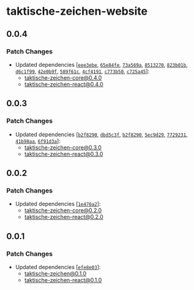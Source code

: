 # taktische-zeichen-website

## 0.0.4

### Patch Changes

- Updated dependencies [[`eee3ebe`](https://github.com/phjardas/taktische-zeichen/commit/eee3ebe3c565ef71fd13600a66357a9dbd892b79), [`65e84fe`](https://github.com/phjardas/taktische-zeichen/commit/65e84fe96943b59f78ba930e5f8efa94c3a3e028), [`73a569a`](https://github.com/phjardas/taktische-zeichen/commit/73a569aecdb0266d93a188fd087be731ea2ec852), [`8513270`](https://github.com/phjardas/taktische-zeichen/commit/851327069a07995a09661e2c75125476e1bf46e4), [`823b01b`](https://github.com/phjardas/taktische-zeichen/commit/823b01b7892292a3ef66fdc20831c39a35555fdc), [`d6c1f99`](https://github.com/phjardas/taktische-zeichen/commit/d6c1f995ac05502b1611c3de35c2f72639bcc303), [`42e0b9f`](https://github.com/phjardas/taktische-zeichen/commit/42e0b9f0132d1cf029268d9796f445a8d5c370fc), [`589f61c`](https://github.com/phjardas/taktische-zeichen/commit/589f61c8f9d11652035f6f15da738a141a87e663), [`4cf4191`](https://github.com/phjardas/taktische-zeichen/commit/4cf41917223937750e200de1e528dd6bc916008d), [`c773b50`](https://github.com/phjardas/taktische-zeichen/commit/c773b50789c69d2bab96ffd03dbc4f7bed3d441e), [`c725a45`](https://github.com/phjardas/taktische-zeichen/commit/c725a4507517a224dd4486e83b13a171b1c48d44)]:
  - taktische-zeichen-core@0.4.0
  - taktische-zeichen-react@0.4.0

## 0.0.3

### Patch Changes

- Updated dependencies [[`b2f8290`](https://github.com/phjardas/taktische-zeichen/commit/b2f829011c803d5a3cebfa6e9bd776b0df24c2e6), [`dbd5c3f`](https://github.com/phjardas/taktische-zeichen/commit/dbd5c3f6e24069e840deca4fdcc171f0473cfe69), [`b2f8290`](https://github.com/phjardas/taktische-zeichen/commit/b2f829011c803d5a3cebfa6e9bd776b0df24c2e6), [`5ec9d29`](https://github.com/phjardas/taktische-zeichen/commit/5ec9d29ccc23d4e0e0749c118e6edd9b6a944df7), [`7729231`](https://github.com/phjardas/taktische-zeichen/commit/772923118aac156a687e3b7eeee6ef25bab0d0d0), [`41b98aa`](https://github.com/phjardas/taktische-zeichen/commit/41b98aac0f1d0d457bf8ece13b942f6b270b1c32), [`6f91d3a`](https://github.com/phjardas/taktische-zeichen/commit/6f91d3aef4c684b69cdb8089625092a6fff2439b)]:
  - taktische-zeichen-core@0.3.0
  - taktische-zeichen-react@0.3.0

## 0.0.2

### Patch Changes

- Updated dependencies [[`1e476a2`](https://github.com/phjardas/taktische-zeichen/commit/1e476a23e879a6329e0b3f9dc1c6ed553d57f2f2)]:
  - taktische-zeichen-core@0.2.0
  - taktische-zeichen-react@0.2.0

## 0.0.1

### Patch Changes

- Updated dependencies [[`efe8e03`](https://github.com/phjardas/taktische-zeichen/commit/efe8e0300c03dddc8d6bdc72602848ba186a5220)]:
  - taktische-zeichen@0.1.0
  - taktische-zeichen-react@0.1.0
